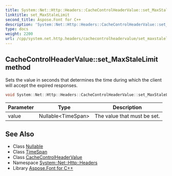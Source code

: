 ```yaml
---
title: System::Net::Http::Headers::CacheControlHeaderValue::set_MaxStaleLimit method
linktitle: set_MaxStaleLimit
second_title: Aspose.Font for C++
description: 'System::Net::Http::Headers::CacheControlHeaderValue::set_MaxStaleLimit method. Sets the value in seconds that determines the time during which the client will accept the expired responses in C++.'
type: docs
weight: 2200
url: /cpp/system.net.http.headers/cachecontrolheadervalue/set_maxstalelimit/
---
```

## CacheControlHeaderValue::set_MaxStaleLimit method


Sets the value in seconds that determines the time during which the client will accept the expired responses.

```cpp
void System::Net::Http::Headers::CacheControlHeaderValue::set_MaxStaleLimit(Nullable<TimeSpan> value)
```


| Parameter | Type | Description |
| --- | --- | --- |
| value | Nullable\<TimeSpan\> | The value that must be set. |

## See Also

* Class [Nullable](../../../system/nullable/)
* Class [TimeSpan](../../../system/timespan/)
* Class [CacheControlHeaderValue](../)
* Namespace [System::Net::Http::Headers](../../)
* Library [Aspose.Font for C++](../../../)
